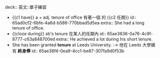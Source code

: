 deck:: 英文::單子練習

- {{c1 have}} a + adj. tenure of office 有著一個  的 {{c2 任期}}
  id:: 65ad0cf2-6bfe-4a6d-b586-770bbad5d5ea
  extra:: She had a long tenure of office.
- {{cloze during}} sb's tenure 在某人的任期內
  id:: 65ae3836-0a76-4c9f-8777-c63a848700ed
  extra:: He achieved a lot during his short tenure.
- She has been granted **tenure** at Leeds University. :-> 他在 Leeds 大學擁有 **終身俸**
  id:: 65ae38f4-0ea9-4cc1-be87-307fa9d0f53b
